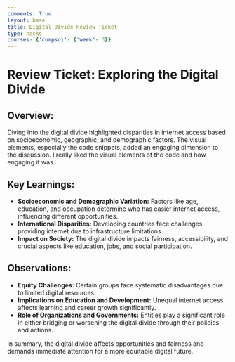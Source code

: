 ```yaml
---
comments: True
layout: base
title: Digital Divide Review Ticket
type: hacks
courses: {'compsci': {'week': 3}}
---
```




# Review Ticket: Exploring the Digital Divide

## Overview:
Diving into the digital divide highlighted disparities in internet access based on socioeconomic, geographic, and demographic factors. The visual elements, especially the code snippets, added an engaging dimension to the discussion. I really liked the visual elements of the code and how engaging it was.



## Key Learnings:
- **Socioeconomic and Demographic Variation:** Factors like age, education, and occupation determine who has easier internet access, influencing different opportunities.
- **International Disparities:** Developing countries face challenges providing internet due to infrastructure limitations.
- **Impact on Society:** The digital divide impacts fairness, accessibility, and crucial aspects like education, jobs, and social participation.

## Observations:
- **Equity Challenges:** Certain groups face systematic disadvantages due to limited digital resources.
- **Implications on Education and Development:** Unequal internet access affects learning and career growth significantly.
- **Role of Organizations and Governments:** Entities play a significant role in either bridging or worsening the digital divide through their policies and actions.

In summary, the digital divide affects opportunities and fairness and demands immediate attention for a more equitable digital future.

